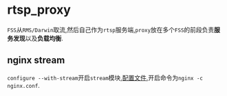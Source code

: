 # rtsp_proxy

`FSS`从`RMS/Darwin`取流,然后自己作为`rtsp`服务端,`proxy`放在多个`FSS`的前段负责**服务发现**以及**负载均衡**.

## nginx stream

`configure --with-stream`开启`stream`模块,[配置文件](./nginx.conf),开启命令为`nginx -c nginx.conf`.

